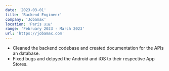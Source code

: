```yaml
---
date: '2023-03-01'
title: 'Backend Engineer'
company: 'Jobamax'
location: 'Paris 🇫🇷'
range: 'February 2023 - March 2023'
url: 'https://jobamax.com'
---
```


- Cleaned the backend codebase and created documentation for the APIs an database.
- Fixed bugs and delpyed the Android and iOS to their respective App Stores.
